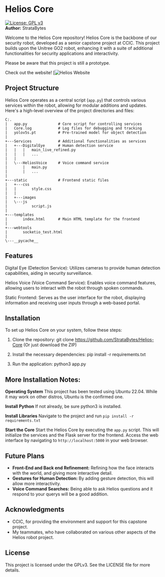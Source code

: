 # Helios Core
[![License: GPL v3](https://img.shields.io/badge/License-GPLv3-blue.svg)](https://www.gnu.org/licenses/gpl-3.0) <br>
**Author:** StrataBytes

Welcome to the Helios Core repository! Helios Core is the backbone of our security robot, developed as a senior capstone project at CCIC. This project builds upon the Unitree GO2 robot, enhancing it with a suite of additional functionalities for security applications and interactivity.

Please be aware that this project is still a prototype.

Check out the website! 
[![Helios Website](https://helios-project.netlify.app/)

## Project Structure

Helios Core operates as a central script (`app.py`) that controls various services within the robot, allowing for modular additions and updates. Here's a high-level overview of the project directories and files:
```
C:.
|   app.py              # Core script for controlling services
|   Core.log            # Log files for debugging and tracking
|   yolov5s.pt          # Pre-trained model for object detection
|
+---Services            # Additional functionalities as services
|   +---DigitalEye      # Human detection service
|   |   |   main_live_refined.py
|   |   |   ...
|   |
|   \---HeliosVoice     # Voice command service
|       |   main.py
|       |   ...
|
+---static              # Frontend static files
|   +---css
|   |       style.css
|   |
|   +---images
|   \---js
|           script.js
|
+---templates
|       index.html      # Main HTML template for the frontend
|
+---webtools
|       socketio_test.html
|
\---__pycache__

```

## Features

Digital Eye (Detection Service): Utilizes cameras to provide human detection capabilities, aiding in security surveillance.

Helios Voice (Voice Command Service): Enables voice command features, allowing users to interact with the robot through spoken commands.

Static Frontend: Serves as the user interface for the robot, displaying information and receiving user inputs through a web-based portal.

## Installation

To set up Helios Core on your system, follow these steps:

1. Clone the repository: git clone https://github.com/StrataBytes/Helios-Core (Or just download the ZIP)
  
3. Install the necessary dependencies: pip install -r requirements.txt
   
4. Run the application: python3 app.py


## More Installation Notes:

**Operating System**
This project has been tested using Ubuntu 22.04. While it may work on other distros, Ubuntu is the confirmed one.

**Install Python**
If not already, be sure python3 is installed.

**Install Libraries**
Navigate to the project and run ```pip install -r requirements.txt```

**Start the Core**
Start the Helios Core by executing the `app.py` script. This will initialize the services and the Flask server for the frontend. Access the web interface by navigating to `http://localhost:5000` in your web browser.

## Future Plans

- **Front-End and Back end Refinement:** Refining how the face interacts with the world, and giving more interactive detail.
- **Gestures for Human Detection:** By adding gesture detection, this will allow more interactivity.
- **Voice Command Searches:** Being able to ask Helios questions and it respond to your querys will be a good addition.

## Acknowledgments

- CCIC, for providing the environment and support for this capstone project.
- My teammates, who have collaborated on various other aspects of the Helios robot project.


## License

This project is licensed under the GPLv3. See the LICENSE file for more details.
